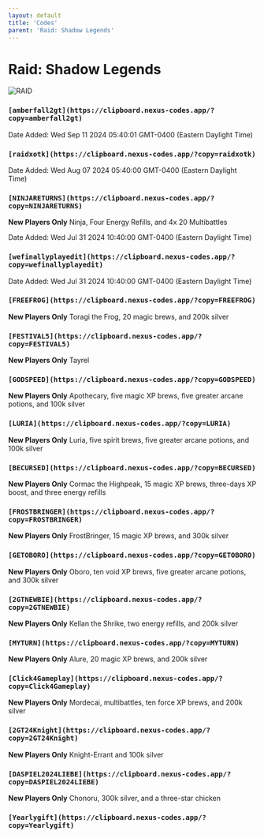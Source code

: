 ```yaml
---
layout: default
title: 'Codes'
parent: 'Raid: Shadow Legends'
---
```


# Raid: Shadow Legends

![RAID](https://cdn.discordapp.com/emojis/1265002064136900669.png)

### `[amberfall2gt](https://clipboard.nexus-codes.app/?copy=amberfall2gt)`

Date Added: Wed Sep 11 2024 05:40:01 GMT-0400 (Eastern Daylight Time)

### `[raidxotk](https://clipboard.nexus-codes.app/?copy=raidxotk)`

Date Added: Wed Aug 07 2024 05:40:00 GMT-0400 (Eastern Daylight Time)

### `[NINJARETURNS](https://clipboard.nexus-codes.app/?copy=NINJARETURNS)`

**New Players Only**
Ninja, Four Energy Refills, and 4x 20 Multibattles

Date Added: Wed Jul 31 2024 10:40:00 GMT-0400 (Eastern Daylight Time)

### `[wefinallyplayedit](https://clipboard.nexus-codes.app/?copy=wefinallyplayedit)`

Date Added: Wed Jul 31 2024 10:40:00 GMT-0400 (Eastern Daylight Time)

### `[FREEFROG](https://clipboard.nexus-codes.app/?copy=FREEFROG)`

**New Players Only**
Toragi the Frog, 20 magic brews, and 200k silver

### `[FESTIVAL5](https://clipboard.nexus-codes.app/?copy=FESTIVAL5)`

**New Players Only**
Tayrel

### `[GODSPEED](https://clipboard.nexus-codes.app/?copy=GODSPEED)`

**New Players Only**
Apothecary, five magic XP brews, five greater arcane potions, and 100k silver

### `[LURIA](https://clipboard.nexus-codes.app/?copy=LURIA)`

**New Players Only**
Luria, five spirit brews, five greater arcane potions, and 100k silver

### `[BECURSED](https://clipboard.nexus-codes.app/?copy=BECURSED)`

**New Players Only**
Cormac the Highpeak, 15 magic XP brews, three-days XP boost, and three energy refills

### `[FROSTBRINGER](https://clipboard.nexus-codes.app/?copy=FROSTBRINGER)`

**New Players Only**
FrostBringer, 15 magic XP brews, and 300k silver

### `[GETOBORO](https://clipboard.nexus-codes.app/?copy=GETOBORO)`

**New Players Only**
Oboro, ten void XP brews, five greater arcane potions, and 300k silver

### `[2GTNEWBIE](https://clipboard.nexus-codes.app/?copy=2GTNEWBIE)`

**New Players Only**
Kellan the Shrike, two energy refills, and 200k silver

### `[MYTURN](https://clipboard.nexus-codes.app/?copy=MYTURN)`

**New Players Only**
Alure, 20 magic XP brews, and 200k silver

### `[Click4Gameplay](https://clipboard.nexus-codes.app/?copy=Click4Gameplay)`

**New Players Only**
Mordecai, multibattles, ten force XP brews, and 200k silver

### `[2GT24Knight](https://clipboard.nexus-codes.app/?copy=2GT24Knight)`

**New Players Only**
Knight-Errant and 100k silver

### `[DASPIEL2024LIEBE](https://clipboard.nexus-codes.app/?copy=DASPIEL2024LIEBE)`

**New Players Only**
Chonoru, 300k silver, and a three-star chicken

### `[Yearlygift](https://clipboard.nexus-codes.app/?copy=Yearlygift)`